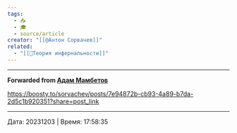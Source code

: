 ```yaml
---
tags:
  - 📥
  - 🎓
  - source/article
creator: "[[@Антон Сорвачев]]"
related:
  - "[[📜Теория инфернальности]]"
---
```





***

**Forwarded from [Адам Мамбетов](https://t.me/Adammambetov)**

https://boosty.to/sorvachev/posts/7e94872b-cb93-4a89-b7da-2d5c1b920351?share=post_link

---

Дата: 20231203 | Время: 17:58:35